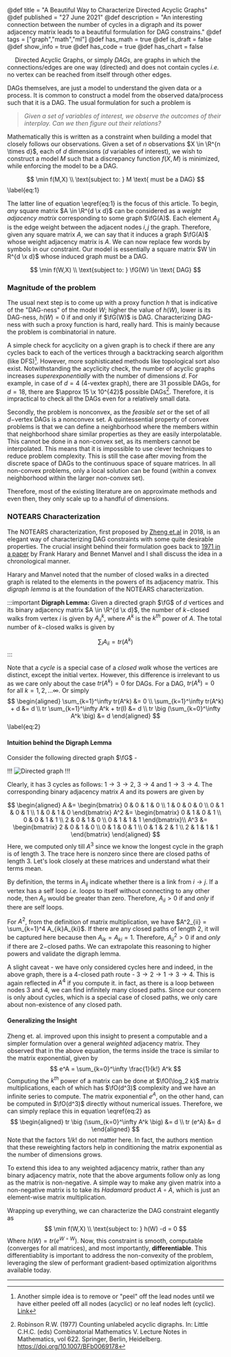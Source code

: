 @def title = "A Beautiful Way to Characterize Directed Acyclic Graphs"
@def published = "27 June 2021"
@def description = "An interesting connection between the number of cycles in a digraph and its power adjacency matrix leads to a beautiful formulation for DAG constrains."
@def tags = ["graph","math","ml"]
@def has_math = true
@def is_draft = false
@def show_info = true
@def has_code = true
@def has_chart = false

<!-- # A Beautiful Way to Characterize Directed Acyclic Graphs -->


<!-- TODO:
- [x] Introduction
- [ ] Why is acyclicity important?
- [x] Combinatorial problem
- [x] Naive way
- [x] No Tears way
- [ x why doesnt it work for negative weighted matrices
- [x] Intuition for digraph lemma -->


&emsp; Directed Acyclic Graphs, or simply *DAGs*, are graphs in which the connections/edges are one way (directed) and does not contain cycles *i.e.* no vertex can be reached from itself through other edges. 

DAGs themselves, are just a model to understand the given data or a process. It is common to construct a model from the observed data/process such that it is a DAG. The usual formulation for such a problem is 

> *Given a set of variables of interest, we observe the outcomes of their interplay. Can we then figure out their relations?*

 Mathematically this is written as a constraint when building a model that closely follows our observations. Given a set of $n$ observations $X \in \R^{n \times d}$, each of $d$ dimensions ($d$ variables of interest), we wish to construct a model $M$ such that a discrepancy function $f(X,M)$ is minimized, while enforcing the model to be a DAG.

$$ 
\min f(M,X) \\
\text{subject to: } M \text{ must be a DAG} 
$$\label{eq:1}

The latter line of equation \eqref{eq:1} is the focus of this article. To begin, *any* square matrix $A \in \R^{d \x d}$ can be considered as a *weight adjacency matrix* corresponding to some graph $\fG(A)$. Each element $A_{ij}$ is the edge weight between the adjacent nodes $i, j$ the graph. Therefore, given any square matrix $A$, we can say that it induces a graph $\fG(A)$ whose weight adjacency matrix is $A$. We can now replace few words by symbols in our constraint. Our model is essentially a square matrix $W \in R^{d \x d}$ whose induced graph must be a DAG.

$$ 
\min f(W,X) \\
\text{subject to: } \fG(W) \in \text{ DAG} 
$$

### Magnitude of the problem

The usual next step is to come up with a proxy function $h$ that is indicative of the "DAG-ness" of the model $W$; higher the value of $h(W)$, lower is its DAG-ness, $h(W)=0$ if and only if $\fG(W)$ is DAG. Characterizing DAG-ness with such a proxy function is hard, really hard. This is mainly because the problem is combinatorial in nature. 

A simple check for acyclicity on a given graph is to check if there are any cycles back to each of the vertices through a backtracking search algorithm (like DFS)[^1]. However, more sophisticated methods like topological sort also exist. Notwithstanding the acyclicity check, the number of acyclic graphs increases _superexponentially_ with the number of dimensions $d$. For example, in case of $d=4$ (4-vextex graph), there are 31 possible DAGs, for $d=18$, there are $\approx 15 \x 10^{42}$ possible DAGs[^2]. Therefore, it is impractical to check all the DAGs even for a relatively small data. 

Secondly, the problem is nonconvex, as the _feasible set_ or the set of all $d-$vertex DAGs is a nonconvex set.  A quintessential property of convex problems is that we can define a neighborhood where the members within that neighborhood share similar properties as they are easily interpolatable. This cannot be done in a non-convex set, as its members cannot be interpolated. This means that it is impossible to use clever techniques to reduce problem complexity. This is still the case after moving from the discrete space of DAGs to the continuous space of square matrices. In all non-convex problems, only a local solution can be found (within a convex neighborhood within the larger non-convex set).

Therefore, most of the existing literature are on approximate methods and even then, they only scale up to a handful of dimensions.

### NOTEARS Characterization

The NOTEARS characterization, first proposed by [Zheng et.al](https://arxiv.org/abs/1803.01422) in 2018, is an elegant way of characterizing DAG constraints with some quite desirable properties. The crucial insight behind their formulation goes back to [1971 in a paper](https://dml.cz/handle/10338.dmlcz/126802) by Frank Harary and Bennet Manvel and I shall discuss the idea in a chronological manner.

Harary and Manvel noted that the number of closed walks in a directed graph is related to the elements in the powers of its adjacency matrix. This *digraph lemma* is at the foundation of the NOTEARS characterization. 

:::important
**Digraph Lemma:**
Given a directed graph $\fG$ of $d$ vertices and its binary adjacency matrix $A \in \R^{d \x d}$, the number of $k-$closed walks from vertex $i$ is given by $A^k_{ii}$, where $A^k$ is the $k^{th}$ power of $A$. The total number of $k-$closed walks is given by

$$
\sum_{i} A_{ii} = tr(A^k)
$$
:::

Note that a _cycle_ is a special case of a _closed walk_ whose the vertices are distinct, except the initial vertex. However, this difference is irrelevant to us as we care only about the case $tr(A^k) = 0$ for DAGs. For a DAG, $tr(A^k) = 0$ for all $k=1,2,...\infty$. Or simply 
$$
\begin{aligned}
\sum_{k=1}^\infty tr(A^k) &= 0 \\
\sum_{k=1}^\infty tr(A^k) + d &= d \\
tr  \sum_{k=1}^\infty A^k + tr(I) &= d \\
tr \big (\sum_{k=0}^\infty A^k \big) &= d 
\end{aligned}
$$\label{eq:2}

#### Intuition behind the Digraph Lemma
Consider the following directed graph $\fG$ -

!!!
<img  src="/media/post_images/dag_ex.svg" alt="Directed graph">
!!!

Clearly, it has 3 cycles as follows: $1 \to 3 \to 2$, $3 \to 4$ and $1 \to 3 \to 4$. The corresponding binary adjacency matrix $A$ and its powers are given by

$$
\begin{aligned}
A &= 
\begin{bmatrix}
0 & 0 & 1 & 0 \\
1 & 0 & 0 & 0 \\
0 & 1 & 0 & 1 \\
1 & 0 & 1 & 0
\end{bmatrix} 
A^2 &= 
\begin{bmatrix}
0 & 1 & 0 & 1 \\
0 & 0 & 1 & 1 \\
2 & 0 & 1 & 0 \\
0 & 1 & 1 & 1
\end{bmatrix}\\
A^3 &= 
\begin{bmatrix}
2 & 0 & 1 & 0 \\
0 & 1 & 0 & 1 \\
0 & 1 & 2 & 1 \\
2 & 1 & 1 & 1
\end{bmatrix}
\end{aligned}
$$
Here, we computed only till $A^3$ since we know the longest cycle in the graph is of length 3. The trace here is nonzero since there are closed paths of length 3. Let's look closely at these matrices and understand what their terms mean. 

By definition, the terms in $A_{ij}$ indicate whether there is a link from $i \to j$. If a vertex has a self loop *i.e.* loops to itself without connecting to any other node, then $A_{ii}$ would be greater than zero. Therefore, $A_{ii} > 0$ if and _only_ if there are self loops.

For $A^2$, from the definition of matrix multiplication, we have $A^2_{ii} = \sum_{k=1}^4 A_{ik}A_{ki}$. If there are any closed paths of length 2, it will be captured here because then $A_{ik} = A_{ki} = 1$. Therefore, $A^2_{ii} > 0$ if and _only_ if there are $2-$closed paths. We can extrapolate this reasoning to higher powers and validate the digraph lemma.

A slight caveat - we have only considered cycles here and indeed, in the above graph, there is a 4-closed path route - $3 \to 2 \to 1 \to 3 \to 4$. This is again reflected in $A^4$ if you compute it. in fact, as there is a loop between nodes 3 and 4, we can find infinitely many closed paths. Since our concern is only about cycles, which is a special case of closed paths, we only care about non-existence of any closed path.

#### Generalizing the Insight
Zheng et. al. improved upon this insight to present a computable and a simpler formulation over a general _weighted_ adjacency matrix. They observed that in the above equation, the terms inside the trace is similar to the matrix exponential, given by
$$
e^A = \sum_{k=0}^\infty \frac{1}{k!} A^k
$$ 
Computing the $k^{th}$ power of a matrix can be done at $\fO(\log_2 k)$ matrix multiplications, each of which has $\fO(d^3)$ complexity and we have an infinite series to compute. The matrix exponential $e^A$, on the other hand, can be computed in $\fO(d^3)$ directly without numerical issues. Therefore, we can simply replace this in equation \eqref{eq:2} as
$$
\begin{aligned}
tr \big (\sum_{k=0}^\infty A^k \big) &= d \\
tr (e^A) &= d
\end{aligned}
$$
Note that the factors $1/k!$ do not matter here. In fact, the authors mention that these reweighting factors help in conditioning the matrix exponential as the number of dimensions grows.

To extend this idea to any weighted adjacency matrix, rather than any binary adjacency matrix, note that the above arguments follow only as long as the matrix is non-negative. A simple way to make any given matrix into a non-negative matrix is to take its *Hadamard* product $A \circ A$, which is just an element-wise matrix multiplication. 

Wrapping up everything, we can characterize the DAG constraint elegantly as
$$ 
\min f(W,X) \\
\text{subject to: } h(W) -d = 0
$$
Where $h(W) = tr(e^{W \circ W})$. Now, this constraint is smooth, computable (converges for all matrices), and most importantly, **differentiable**. This differentiablity is important to address the non-convexity of the problem, leveraging the slew of performant gradient-based optimization algorithms available today.

----

[^1]: Another simple idea is to remove or "peel" off the lead nodes until we have either peeled off all nodes (acyclic) or no leaf nodes left (cyclic). [Link](https://www.cs.hmc.edu/~keller/courses/cs60/s98/examples/acyclic/)

[^2]: Robinson R.W. (1977) Counting unlabeled acyclic digraphs. In: Little C.H.C. (eds) Combinatorial Mathematics V. Lecture Notes in Mathematics, vol 622. Springer, Berlin, Heidelberg. https://doi.org/10.1007/BFb0069178
